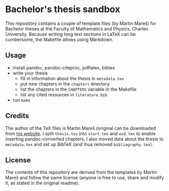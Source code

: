 # Bachelor's thesis sandbox

This repository contains a couple of template files (by Martin Mareš) for 
Bachelor theses at the Faculty of Mathematics and Physics, Charles University. 
Because writing long text sections in LaTeX can be cumbersome, the Makefile 
allows using Markdown.

## Usage

- install pandoc, pandoc-citeproc, pdflatex, bibtex
- write your thesis
	- fill in information about the thesis in `metadata.tex`
	- put new chapters in the `chapters` directory
	- list the chapters in the `CHAPTERS` variable in the Makefile
	- list any cited resources in `literature.bib`
- run `make`

## Credits

The author of the TeX files is Martin Mareš (original can be downloaded from 
[his website](http://mj.ucw.cz/vyuka/bc/). I split `thesis.tex` into `start.tex` 
and `end.tex` to enable inserting pandoc-converted chapters. I also moved data 
about the thesis to `metadata.tex` and set up BibTeX (and thus removed 
`bibliography.tex`).

## License

The contents of this repository are derived from the templates by Martin Mareš
and follow the same license (anyone is free to use, share and modify it, as 
stated in the original readme).
